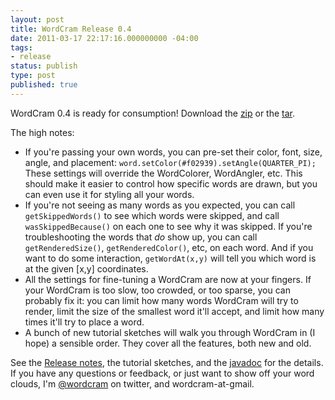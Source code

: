 ```yaml
---
layout: post
title: WordCram Release 0.4
date: 2011-03-17 22:17:16.000000000 -04:00
tags:
- release
status: publish
type: post
published: true
---
```


WordCram 0.4 is ready for consumption! Download the <a href="http://code.google.com/p/wordcram/downloads/detail?name=wordcram.0.4.zip" target="_blank">zip</a> or the <a href="http://code.google.com/p/wordcram/downloads/detail?name=wordcram.0.4.tar.gz" target="_blank">tar</a>.

The high notes:

* If you're passing your own words, you can pre-set their color, font, size, angle, and placement: `word.setColor(#f02939).setAngle(QUARTER_PI);` These settings will override the WordColorer, WordAngler, etc. This should make it easier to control how specific words are drawn, but you can even use it for styling all your words.
* If you're not seeing as many words as you expected, you can call `getSkippedWords()` to see which words were skipped, and call `wasSkippedBecause()` on each one to see why it was skipped. If you're troubleshooting the words that <em>do</em> show up, you can call `getRenderedSize()`, `getRenderedColor()`, etc, on each word. And if you want to do some interaction, `getWordAt(x,y)` will tell you which word is at the given [x,y] coordinates.
* All the settings for fine-tuning a WordCram are now at your fingers. If your WordCram is too slow, too crowded, or too sparse, you can probably fix it: you can limit how many words WordCram will try to render, limit the size of the smallest word it'll accept, and limit how many times it'll try to place a word.
* A bunch of new tutorial sketches will walk you through WordCram in (I hope) a sensible order. They cover all the features, both new and old.



See the <a href="http://code.google.com/p/wordcram/source/browse/branches/RB-0.4/RELEASENOTES.txt" target="_blank">Release notes</a>, the tutorial sketches, and the <a href="http://wordcram.googlecode.com/svn/javadoc/index.html" target="_blank">javadoc</a> for the details. If you have any questions or feedback, or just want to show off your word clouds, I'm <a href="http://twitter.com/wordcram">@wordcram</a> on twitter, and wordcram-at-gmail.

